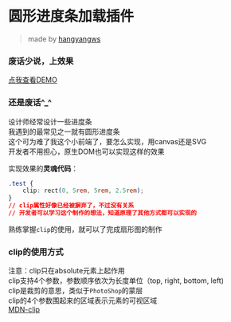 # 圆形进度条加载插件

> made by [hangyangws](https://github.com/hangyangws/)

### 废话少说，上效果

[点我查看DEMO](http://hangyangws.win/DemoShow/apps/sector/)

### 还是废话^_^

设计师经常设计一些进度条  
我遇到的最常见之一就有圆形进度条  
这个可为难了我这个小前端了，要怎么实现，用canvas还是SVG  
开发者不用担心，原生DOM也可以实现这样的效果

实现效果的**灵魂代码**：

```css
.test {
    clip: rect(0, 5rem, 5rem, 2.5rem);
}
// clip属性好像已经被摒弃了，不过没有关系
// 开发者可以学习这个制作的想法，知道原理了其他方式都可以实现的
```

熟练掌握`clip`的使用，就可以了完成扇形图的制作  

### clip的使用方式

注意：clip只在absolute元素上起作用  
clip支持4个参数，参数顺序依次为长度单位（top, right, bottom, left)  
clip是裁剪的意思，类似于`PhotoShop`的蒙层  
clip的4个参数围起来的区域表示元素的可视区域  
[MDN-clip](https://developer.mozilla.org/zh-CN/docs/Web/CSS/clip)
